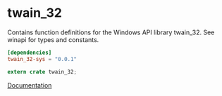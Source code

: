 # twain_32 #
Contains function definitions for the Windows API library twain_32. See winapi for types and constants.

```toml
[dependencies]
twain_32-sys = "0.0.1"
```

```rust
extern crate twain_32;
```

[Documentation](https://retep998.github.io/doc/twain_32/)
